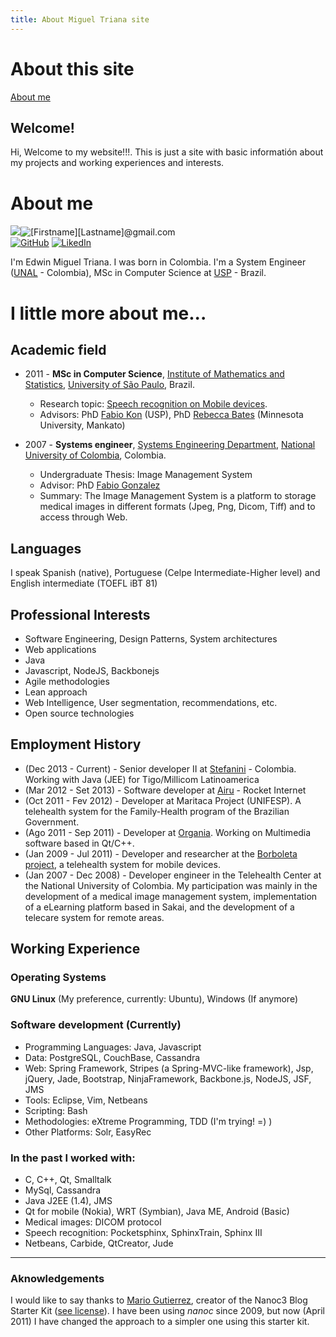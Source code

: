 ```yaml
---
title: About Miguel Triana site
---
```





# About this site


<a href='#aboutme'>About me</a>

## Welcome!


Hi, Welcome to my website!!!. This is just a site with basic informatión about my projects and working experiences and interests.

# <a name='aboutme'>About me</a>


<img src="/assets/me/perfil1.jpg" class="border" /><img src='/assets/me/elcorreo.jpg' alt='[Firstname][Lastname]@gmail.com' /><br/>
<a href="https://github.com/emiguelt" target="_blank" title="GitHub"><img src="/assets/images/github.gif" alt="GitHub"/></a>
<a href="http://br.linkedin.com/in/emigueltg" target="_blank" title="LinkedIn"><img src="/assets/images/linkedin.gif" alt="LikedIn"/></a>

I'm Edwin Miguel Triana. I was born in Colombia. I'm a System Engineer (<a href='http://www.unal.edu.co' target='_blank'>UNAL</a> - Colombia), MSc in Computer Science at <a href='www.usp.br' target='_blank'>USP</a> - Brazil.

# I little more about me...


## Academic field
* 2011 - __MSc in Computer Science__, <a href='http://www.ime.usp.br' target='_blank'>Institute of Mathematics and Statistics</a>, <a href='http://www.usp.br' target='_blank'>University of São Paulo</a>, Brazil.
   * Research topic: [Speech recognition on Mobile devices](projects/sr/index.html).
   * Advisors: PhD <a href='http://www.ime.usp.br/~kon/' target='_blank'>Fabio Kon</a> (USP), PhD <a href='http://bates.cs.mnsu.edu' target='_blnak'>Rebecca Bates</a> (Minnesota University, Mankato)

* 2007 - __Systems engineer__, <a href='http://dis.unal.edu.co' target='_blank'>Systems Engineering Department</a>, <a href='http://www.unal.edu.co' target='_blank'>National University of Colombia</a>, Colombia.
   * Undergraduate Thesis: Image Management System
   * Advisor: PhD <a href='http://dis.unal.edu.co/~fgonza' target='_blank'>Fabio Gonzalez</a>
   * Summary: The Image Management System is a platform to storage medical images in different formats (Jpeg, Png, Dicom, Tiff) and to access through Web.


## Languages
I speak Spanish (native), Portuguese (Celpe Intermediate-Higher level) and English intermediate (TOEFL iBT 81)


## Professional Interests

* Software Engineering, Design Patterns, System architectures
* Web applications
* Java
* Javascript, NodeJS, Backbonejs
* Agile methodologies
* Lean approach
* Web Intelligence, User segmentation, recommendations, etc.
* Open source technologies

## Employment History
* (Dec 2013 - Current) - Senior developer II at <a href='http://www.stefanini.com/en' target='_blank'>Stefanini</a> - Colombia. Working with Java (JEE) for Tigo/Millicom Latinoamerica
* (Mar 2012 - Set 2013) - Software developer at <a href='http://www.airu.com.br' target='_blank'>Airu</a> - Rocket Internet 
* (Oct 2011 - Fev 2012) - Developer at Maritaca Project (UNIFESP). A telehealth system for the Family-Health program of the Brazilian Government.
* (Ago 2011 - Sep 2011) - Developer at <a href='http://www.organia.com.br' target='_blank'>Organia</a>. Working on Multimedia software based in Qt/C++.
* (Jan 2009 - Jul 2011) - Developer and researcher  at the <a href='http://ccsl.ime.usp.br/borboleta' target='_blank'>Borboleta project</a>, a telehealth system for mobile devices. 
* (Jan 2007 - Dec 2008) - Developer engineer in the Telehealth Center at the National University of Colombia. My participation was mainly in the development of a medical image management system, implementation of a eLearning platform based in Sakai, and the development of a telecare system for remote areas.

## Working Experience
### Operating Systems
__GNU Linux__ (My preference, currently: Ubuntu), Windows (If anymore)
### Software development (Currently)

* Programming Languages: Java, Javascript
* Data: PostgreSQL, CouchBase, Cassandra
* Web: Spring Framework, Stripes (a Spring-MVC-like framework), Jsp, jQuery, Jade, Bootstrap, NinjaFramework, Backbone.js, NodeJS, JSF, JMS
* Tools: Eclipse, Vim, Netbeans
* Scripting: Bash
* Methodologies: eXtreme Programming, TDD (I'm trying! =) )
* Other Platforms: Solr, EasyRec

### In the past I worked with:
* C, C++, Qt,  Smalltalk
* MySql, Cassandra
* Java J2EE (1.4), JMS
* Qt for mobile (Nokia), WRT (Symbian), Java ME, Android (Basic)
* Medical images: DICOM protocol
* Speech recognition: Pocketsphinx, SphinxTrain, Sphinx III
* Netbeans, Carbide, QtCreator, Jude



------
### Aknowledgements
I would like to say thanks to [Mario Gutierrez](http://mgutz.com), creator of the Nanoc3 Blog Starter Kit ([see license](/license.html)). I have been using *nanoc* since 2009, but now (April 2011) I have changed the approach to a simpler one using this starter kit. 

